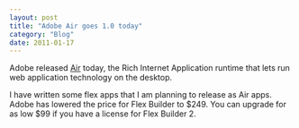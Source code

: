 ```yaml
---
layout: post
title: "Adobe Air goes 1.0 today"
category: "Blog"
date: 2011-01-17
---
```



Adobe released [Air](http://get.adobe.com/air/) today, the Rich Internet Application runtime that lets run web application technology on the desktop.

I have written some flex apps that I am planning to release as Air apps. Adobe has lowered the price for Flex Builder to $249\. You can upgrade for as low $99 if you have a license for Flex Builder 2\.